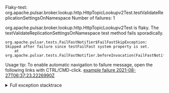         
Flaky-test: org.apache.pulsar.broker.lookup.http.HttpTopicLookupv2Test.testValidateReplicationSettingsOnNamespace
Number of failures: 1

org.apache.pulsar.broker.lookup.http.HttpTopicLookupv2Test is flaky. The testValidateReplicationSettingsOnNamespace test method fails sporadically.

```
org.apache.pulsar.tests.FailFastNotifier$FailFastSkipException: Skipped after failure since testFailFast system property is set.
	at org.apache.pulsar.tests.FailFastNotifier.beforeInvocation(FailFastNotifier.java:88)

```

Usage tip: To enable automatic navigation to failure message, open the following links with CTRL/CMD-click.
[example failure 2021-08-27T06:37:23.2226990Z](https://github.com/apache/pulsar/runs/3440411059?check_suite_focus=true#step:9:349)


<details>
<summary>Full exception stacktrace</summary>
<code><pre>
org.apache.pulsar.tests.FailFastNotifier$FailFastSkipException: Skipped after failure since testFailFast system property is set.
	at org.apache.pulsar.tests.FailFastNotifier.beforeInvocation(FailFastNotifier.java:88)

</pre></code>
</details>

